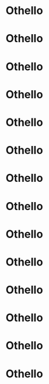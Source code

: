 # Othello
# Othello
# Othello
# Othello
# Othello
# Othello
# Othello
# Othello
# Othello
# Othello
# Othello
# Othello
# Othello
# Othello
